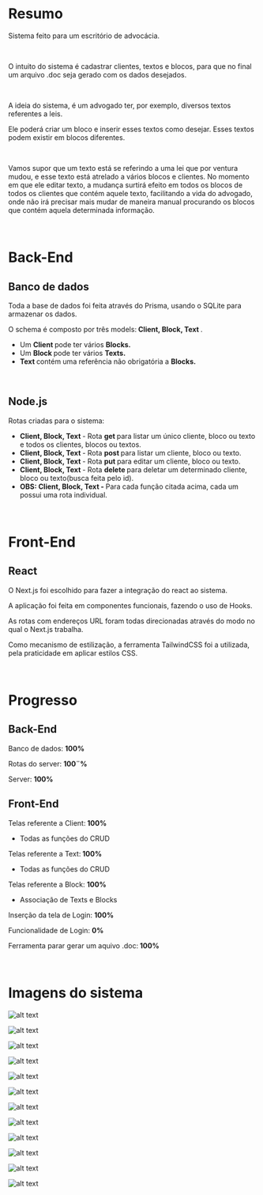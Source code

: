 <h1>Resumo</h1><p>Sistema feito para um escritório de advocácia.</p><p><br></p><p>O intuito do sistema é cadastrar clientes, textos e blocos, para que no final um arquivo .doc seja gerado com os dados desejados.&nbsp;</p><p><br></p><p>A ideia do sistema, é um advogado ter, por exemplo, diversos textos referentes a leis.</p><p>Ele poderá criar um bloco e inserir esses textos como desejar. Esses textos podem existir em blocos diferentes.</p><p><br></p><p>Vamos supor que um texto está se referindo a uma lei que por ventura mudou, e esse texto está atrelado a vários blocos e clientes. No momento em que ele editar texto, a mudança surtirá efeito em todos os blocos de todos os clientes que contém aquele texto, facilitando a vida do advogado, onde não irá precisar mais mudar de maneira manual procurando os blocos que contém aquela determinada informação.</p><p><br></p><h1>Back-End</h1><h2>Banco de dados</h2><p>Toda a base de dados foi feita através do Prisma, usando o SQLite para armazenar os dados.</p><p>O schema é composto por três models:<strong> Client, Block, Text </strong>.</p><ul><li>Um <strong>Client </strong>pode ter vários <strong>Blocks.</strong></li><li>Um <strong>Block </strong>pode ter vários <strong>Texts.</strong></li><li><strong>Text </strong>contém uma referência não obrigatória a <strong>Blocks.</strong></li></ul><p><br></p><h2>Node.js</h2><p>Rotas criadas para o sistema:</p><ul><li><strong>Client, Block, Text </strong>- Rota <strong>get </strong>para listar um único cliente, bloco ou texto e todos os clientes, blocos ou textos.</li><li><strong>Client, Block, Text </strong>- Rota <strong>post </strong>para listar um cliente, bloco ou texto.</li><li><strong>Client, Block, Text </strong>- Rota <strong>put </strong>para editar um cliente, bloco ou texto.</li><li><strong>Client, Block, Text </strong>- Rota <strong>delete </strong>para deletar um determinado cliente, bloco ou texto(busca feita pelo id).</li><li><strong>OBS: Client, Block, Text - </strong>Para cada função citada acima, cada um possui uma rota individual.</li></ul><p><br></p><h1>Front-End</h1><h2>React</h2><p>O Next.js foi escolhido para fazer a integração do react ao sistema.</p><p>A aplicação foi feita em componentes funcionais, fazendo o uso de Hooks.</p><p>As rotas com endereços URL foram todas direcionadas através do modo no qual o Next.js trabalha.</p><p>Como mecanismo de estilização, a ferramenta TailwindCSS foi a utilizada, pela praticidade em aplicar estilos CSS.</p><p><br></p><h1>Progresso</h1><h2>Back-End</h2><p>Banco de dados: <strong>100%</strong></p><p>Rotas do server: <strong>100¨%</strong></p><p>Server: <strong>100%</strong></p><h2>Front-End</h2><p>Telas referente a Client:<strong> 100%</strong></p><ul><li>Todas as funções do CRUD</li></ul><p>Telas referente a Text:<strong> 100%</strong></p><ul><li>Todas as funções do CRUD</li></ul><p>Telas referente a Block: <strong>100%</strong></p><ul><li>Associação de Texts e Blocks</li></ul><p>Inserção da tela de Login: <strong>100%</strong></p><p>Funcionalidade de Login: <strong>0%</strong></p><p>Ferramenta parar gerar um aquivo .doc:<strong> 100%</strong></p><p><br></p>
<h1>Imagens do sistema</h1>

![alt text](https://github.com/mattmascarenhas/geradoc-1.0-complete/blob/master/img/clients.png)

![alt text](https://github.com/mattmascarenhas/geradoc-1.0-complete/blob/master/img/texts.png)

![alt text](https://github.com/mattmascarenhas/geradoc-1.0-complete/blob/master/img/client-edit.png)

![alt text](https://github.com/mattmascarenhas/geradoc-1.0-complete/blob/master/img/client-modal.png)

![alt text](https://github.com/mattmascarenhas/geradoc-1.0-complete/blob/master/img/client-new.png)

![alt text](https://github.com/mattmascarenhas/geradoc-1.0-complete/blob/master/img/text-edit-1.png)

![alt text](https://github.com/mattmascarenhas/geradoc-1.0-complete/blob/master/img/blocks.png)

![alt text](https://github.com/mattmascarenhas/geradoc-1.0-complete/blob/master/img/block-clients.png)

![alt text](https://github.com/mattmascarenhas/geradoc-1.0-complete/blob/master/img/block-new.png)

![alt text](https://github.com/mattmascarenhas/geradoc-1.0-complete/blob/master/img/block-texts.png)

![alt text](https://github.com/mattmascarenhas/geradoc-1.0-complete/blob/master/img/block-example.png)

![alt text](https://github.com/mattmascarenhas/geradoc-1.0-complete/blob/master/img/doc-download.png)




